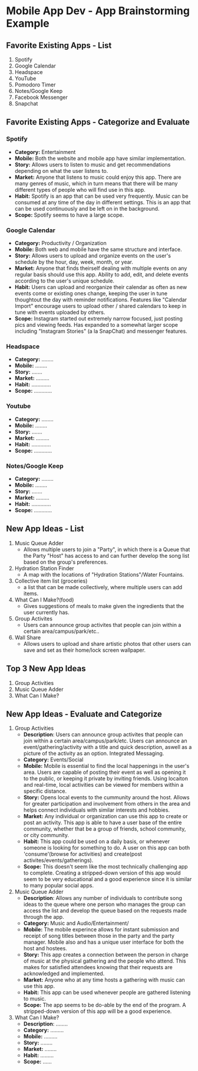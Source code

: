 Mobile App Dev - App Brainstorming Example
===

## Favorite Existing Apps - List
1. Spotify
2. Google Calendar
3. Headspace
4. YouTube
5. Pomodoro Timer
6. Notes/Google Keep
7. Facebook Messenger
8. Snapchat

## Favorite Existing Apps - Categorize and Evaluate
### Spotify
   - **Category:** Entertainment
   - **Mobile:** Both the website and mobile app have similar implementation.
   - **Story:** Allows users to listen to music and get recommendations depending on what the user listens to.
   - **Market:** Anyone that listens to music could enjoy this app. There are many genres of music, which in turn means that there will be many different types of people who will find use in this app.
   - **Habit:** Spotify is an app that can be used very frequently. Music can be consumed at any time of the day in different settings. This is an app that can be used continuously and be left on in the background.
   - **Scope:** Spotify seems to have a large scope.
### Google Calendar
   - **Category:** Productivity / Organization 
   - **Mobile:** Both web and mobile have the same structure and interface.
   - **Story:** Allows users to upload and organize events on the user's schedule by the hour, day, week, month, or year.
   - **Market:** Anyone that finds theirself dealing with multiple events on any regular basis should use this app. Ability to add, edit, and delete events according to the user's unique schedule.
   - **Habit:** Users can upload and reorganize their calendar as often as new events come or existing ones change, keeping the user in tune thoughtout the day with reminder notifications. Features like "Calendar Import" encourage users to upload other / shared calendars to keep in tune with events uploaded by others.
   - **Scope:** Instagram started out extremely narrow focused, just posting pics and viewing feeds. Has expanded to a somewhat larger scope including "Instagram Stories" (a la SnapChat) and messenger features. 
### Headspace
   - **Category:** ........
   - **Mobile:** ........
   - **Story:** .......
   - **Market:** .........
   - **Habit:** .............
   - **Scope:** ............    
### Youtube
   - **Category:** ........
   - **Mobile:** ........
   - **Story:** .......
   - **Market:** .........
   - **Habit:** .............
   - **Scope:** ............
### Notes/Google Keep
   - **Category:** ........
   - **Mobile:** ........
   - **Story:** .......
   - **Market:** .........
   - **Habit:** .............
   - **Scope:** ............ 
## New App Ideas - List
1. Music Queue Adder
    - Allows multiple users to join a "Party", in which there is a Queue that the Party "Host" has access to and can further develop the song list based on the group's preferences.
2. Hydration Station Finder
    - A map with the locations of "Hydration Stations"/Water Fountains.
3. Collective item list (groceries)
    - a list that can be made collectively, where multiple users can add items.
4. What Can I Make?(food)
    - Gives suggestions of meals to make given the ingredients that the user currently has.
5. Group Activites
    - Users can announce group activites that people can join within a certain area/campus/park/etc..
6. Wall Share
    - Allows users to upload and share artistic photos that other users can save and set as their home/lock screen wallpaper.
## Top 3 New App Ideas
1. Group Activities
2. Music Queue Adder
3. What Can I Make?

## New App Ideas - Evaluate and Categorize
1. Group Activities
   - **Description**: Users can announce group activites that people can join within a certain area/campus/park/etc. Users can announce an event/gathering/activity with a title and quick description, aswell as a picture of the activity as an option. Integrated Messaging.
   - **Category:** Events/Social
   - **Mobile:** Mobile is essential to find the local happenings in the user's area. Users are capable of posting their event as well as opening it to the public, or keeping it private by inviting friends. Using locaiton and real-time, local activities can be viewed for members within a specific distance.
   - **Story:** Opens local events to the cummunity around the host. Allows for greater participation and involvement from others in the area and helps connect individuals with similar interests and hobbies.
   - **Market:** Any individual or organization can use this app to create or post an activity. This app is able to have a user base of the entire community, whether that be a group of friends, school community, or city community.
   - **Habit:** This app could be used on a daily basis, or whenever someone is looking for something to do. A user on this app can both 'consume'(browse for activities) and create(post activites/events/gatherings).
   - **Scope:** This doesn't seem like the most technically challenging app to complete. Creating a stripped-down version of this app would seem to be very educational and a good experience since it is similar to many popular social apps.
2. Music Queue Adder
   - **Description**: Allows any number of individuals to contribute song ideas to the queue where one person who manages the group can access the list and develop the queue based on the requests made through the app.
   - **Category:** Music and Audio/Entertainment/
   - **Mobile:** The mobile experince allows for instant submission and receipt of song titles between those in the party and the party manager. Mobile also and has a unique user interface for both the host and hostees.
   - **Story:** This app creates a connection between the person in charge of music at the physical gathering and the people who attend. This makes for satisfied attendees knowing that their requests are acknowledged and implemented.
   - **Market:** Anyone who at any time hosts a gathering with music can use this app.
   - **Habit:** This app can be used whenever people are gathered listening to music. 
   - **Scope:** The app seems to be do-able by the end of the program. A stripped-down version of this app will be a good experience.
3. What Can I Make?
   - **Description**: ........
   - **Category:** .........
   - **Mobile:** .........
   - **Story:** ........
   - **Market:** ........
   - **Habit:** .........
   - **Scope:** ......
